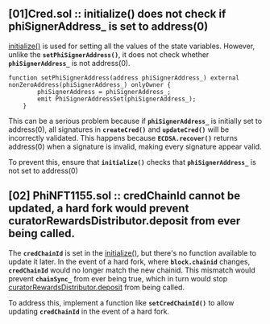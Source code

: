 ## [01]Cred.sol :: initialize() does not check if phiSignerAddress_ is set to address(0)
[initialize()](https://github.com/code-423n4/2024-08-phi/blob/8c0985f7a10b231f916a51af5d506dd6b0c54120/src/Cred.sol#L69-L93) is used for setting all the values of the state variables. However, unlike the **`setPhiSignerAddress()`**, it does not check whether **`phiSignerAddress_`** is not address(0).
```Solidity
function setPhiSignerAddress(address phiSignerAddress_) external nonZeroAddress(phiSignerAddress_) onlyOwner {
        phiSignerAddress = phiSignerAddress_;
        emit PhiSignerAddressSet(phiSignerAddress_);
    }
```
This can be a serious problem because if **`phiSignerAddress_`** is initially set to address(0), all signatures in **`createCred()`** and **`updateCred()`** will be incorrectly validated. This happens because **`ECDSA.recover()`** returns address(0) when a signature is invalid, making every signature appear valid.

To prevent this, ensure that **`initialize()`** checks that **`phiSignerAddress_`** is not set to address(0)

## [02] PhiNFT1155.sol :: credChainId cannot be updated, a hard fork would prevent curatorRewardsDistributor.deposit from ever being called.
The **`credChainId`** is set in the [initialize()](https://github.com/code-423n4/2024-08-phi/blob/8c0985f7a10b231f916a51af5d506dd6b0c54120/src/art/PhiNFT1155.sol#L113), but there's no function available to update it later. In the event of a hard fork, where **`block.chainid`** changes, **`credChainId`** would no longer match the new chainid. This mismatch would prevent **`chainSync_`** from ever being true, which in turn would stop [curatorRewardsDistributor.deposit](https://github.com/code-423n4/2024-08-phi/blob/8c0985f7a10b231f916a51af5d506dd6b0c54120/src/reward/PhiRewards.sol#L108-L110) from being called.

To address this, implement a function like **`setCredChainId()`** to allow updating **`credChainId`** in the event of a hard fork.